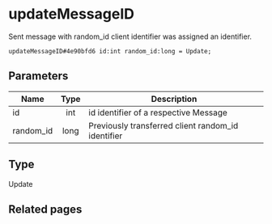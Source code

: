 # updateMessageID
Sent message with random_id client identifier was assigned an identifier.

```
updateMessageID#4e90bfd6 id:int random_id:long = Update;
```

## Parameters
| Name | Type | Description |
| ---- | :----: | ----------- |
| id | int | id identifier of a respective Message |
| random_id | long | Previously transferred client random_id identifier |


## Type
Update

## Related pages
